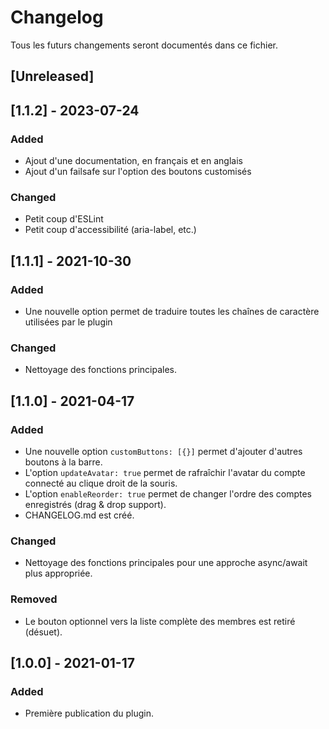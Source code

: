 # Changelog
Tous les futurs changements seront documentés dans ce fichier.

## [Unreleased]

## [1.1.2] - 2023-07-24
### Added
- Ajout d'une documentation, en français et en anglais
- Ajout d'un failsafe sur l'option des boutons customisés

### Changed
- Petit coup d'ESLint
- Petit coup d'accessibilité (aria-label, etc.)

## [1.1.1] - 2021-10-30
### Added
- Une nouvelle option permet de traduire toutes les chaînes de caractère utilisées par le plugin

### Changed
- Nettoyage des fonctions principales.

## [1.1.0] - 2021-04-17
### Added
- Une nouvelle option `customButtons: [{}]` permet d'ajouter d'autres boutons à la barre.
- L'option `updateAvatar: true` permet de rafraîchir l'avatar du compte connecté au clique droit de la souris.
- L'option `enableReorder: true` permet de changer l'ordre des comptes enregistrés (drag & drop support).
- CHANGELOG.md est créé.

### Changed
- Nettoyage des fonctions principales pour une approche async/await plus appropriée.

### Removed
- Le bouton optionnel vers la liste complète des membres est retiré (désuet). 

## [1.0.0] - 2021-01-17
### Added
- Première publication du plugin.
